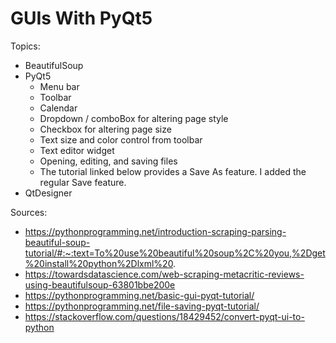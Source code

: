 # GUIs With PyQt5

Topics:
- BeautifulSoup
- PyQt5
  - Menu bar
  - Toolbar
  - Calendar
  - Dropdown / comboBox for altering page style
  - Checkbox for altering page size
  - Text size and color control from toolbar
  - Text editor widget
  - Opening, editing, and saving files
  - The tutorial linked below provides a Save As feature. I added the regular Save feature. 
- QtDesigner

Sources: 
- https://pythonprogramming.net/introduction-scraping-parsing-beautiful-soup-tutorial/#:~:text=To%20use%20beautiful%20soup%2C%20you,%2Dget%20install%20python%2Dlxml%20.
- https://towardsdatascience.com/web-scraping-metacritic-reviews-using-beautifulsoup-63801bbe200e
- https://pythonprogramming.net/basic-gui-pyqt-tutorial/
- https://pythonprogramming.net/file-saving-pyqt-tutorial/
- https://stackoverflow.com/questions/18429452/convert-pyqt-ui-to-python
  
